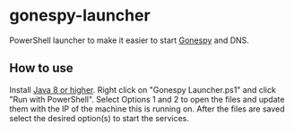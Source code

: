 # gonespy-launcher
PowerShell launcher to make it easier to start [Gonespy](https://github.com/gonespy/bstormps3) and DNS.

## How to use
Install [Java 8 or higher](https://www.java.com/en/download/).
Right click on "Gonespy Launcher.ps1" and click "Run with PowerShell".
Select Options 1 and 2 to open the files and update them with the IP of the machine this is running on.
After the files are saved select the desired option(s) to start the services.
